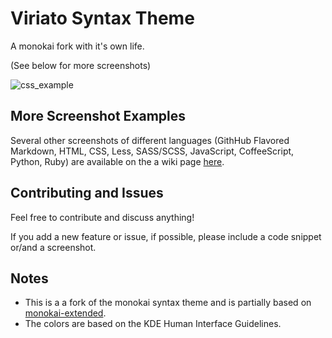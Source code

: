 # Viriato Syntax Theme

A monokai fork with it's own life.

(See below for more screenshots)

![css_example](https://cloud.githubusercontent.com/assets/1958425/4928750/591a6656-6548-11e4-90d8-c8c88ab05b23.png)

## More Screenshot Examples
Several other screenshots of different languages (GithHub Flavored Markdown, HTML, CSS, Less, SASS/SCSS, JavaScript, CoffeeScript, Python, Ruby) are available on the a wiki page [here](https://github.com/asantos3/viriato/wiki/Screenshots).

## Contributing and Issues
Feel free to contribute and discuss anything!

If you add a new feature or issue, if possible, please include a code snippet or/and a screenshot.

## Notes

* This is a a fork of the monokai syntax theme and is partially based on [monokai-extended](https://atom.io/themes/monokai-extended).
* The colors are based on the KDE Human Interface Guidelines.
